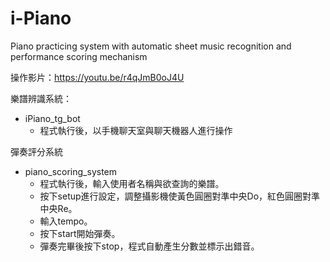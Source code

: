 # i-Piano

Piano practicing system with automatic sheet music recognition and performance scoring mechanism

操作影片：https://youtu.be/r4qJmB0oJ4U

樂譜辨識系統：
- iPiano_tg_bot
    - 程式執行後，以手機聊天室與聊天機器人進行操作

彈奏評分系統
- piano_scoring_system
    - 程式執行後，輸入使用者名稱與欲查詢的樂譜。
    - 按下setup進行設定，調整攝影機使黃色圓圈對準中央Do，紅色圓圈對準中央Re。
    - 輸入tempo。
    - 按下start開始彈奏。
    - 彈奏完畢後按下stop，程式自動產生分數並標示出錯音。